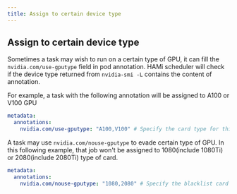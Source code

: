 ```yaml
---
title: Assign to certain device type
---
```


## Assign to certain device type

Sometimes a task may wish to run on a certain type of GPU, it can fill the `nvidia.com/use-gputype` field in pod annotation. HAMi scheduler will check if the device type returned from `nvidia-smi -L` contains the content of annotation.

For example, a task with the following annotation will be assigned to A100 or V100 GPU

```yaml
metadata:
  annotations:
    nvidia.com/use-gputype: "A100,V100" # Specify the card type for this job, use comma to seperate, will not launch job on non-specified card
```

A task may use `nvidia.com/nouse-gputype` to evade certain type of GPU. In this following example, that job won't be assigned to 1080(include 1080Ti) or 2080(include 2080Ti) type of card. 

```yaml
metadata:
  annotations:
    nvidia.com/nouse-gputype: "1080,2080" # Specify the blacklist card type for this job, use comma to seperate, will not launch job on specified card
```
